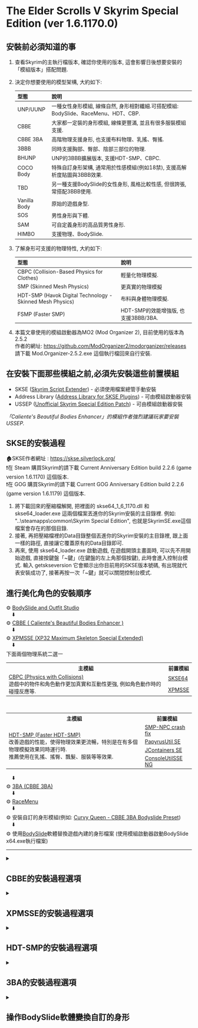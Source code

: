 # The Elder Scrolls V Skyrim Special Edition (ver 1.6.1170.0)

## 安裝前必須知道的事

1. 查看Skyrim的主執行檔版本, 確認你使用的版本, 這會影響日後想要安裝的「模組版本」搭配問題.
2. 決定你想要使用的模型架構, 大約如下:

    | 型態 | 說明 |
    | --- | --- |
    | UNP/UUNP | 一種女性身形模組, 線條自然, 身形相對纖細.可搭配模組: BodySlide、RaceMenu、HDT、CBP. |
    | CBBE | 大家都一定裝的身形模組, 線條更豐滿, 並且有很多服裝模組支援. |
    | CBBE 3BA | 高階物理支援身形, 也支援布料物理、乳搖、臀搖. |
    | 3BBB | 同時支援胸部、臀部、陰部三部位的物理. |
    | BHUNP | UNP的3BBB擴展版本, 支援HDT-SMP、CBPC. |
    | COCO Body | 特殊自訂身形架構, 通常用於性感模組(例如18禁), 支援高解析度貼圖與3BBB效果. |
    | TBD | 另一種支援BodySlide的女性身形, 風格比較性感, 但很誇張, 常搭配3BBB使用. |
    | Vanilla Body | 原始的遊戲身型. |
    | SOS | 男性身形與下體. |
    | SAM | 可自定義身形的高品質男性身形. |
    | HIMBO | 支援物理、BodySlide. |

3. 了解身形可支援的物理特性, 大約如下:

    | 型態 | 說明 |
    | --- | --- |
    | CBPC (Collision-Based Physics for Clothes) | 輕量化物理模擬. |
    | SMP (Skinned Mesh Physics)| 更真實的物理模擬|
    | HDT-SMP (Havok Digital Technology - Skinned Mesh Physics) | 布料與身體物理模擬. |
    | FSMP (Faster SMP) | HDT-SMP的效能增強版, 也支援3BBB/3BA. |

4. 本篇文章使用的模組啟動器為MO2 (Mod Organizer 2), 目前使用的版本為 2.5.2  
作者的網址: <https://github.com/ModOrganizer2/modorganizer/releases>  
請下載 Mod.Organizer-2.5.2.exe 這個執行檔回來自行安裝.

## 在安裝下面那些模組之前,必須先安裝這些前置模組

- SKSE ([Skyrim Script Extender](https://skse.silverlock.org/)) - 必須使用檔案總管手動安裝
- Address Library ([Address Library for SKSE Plugins](https://www.nexusmods.com/skyrimspecialedition/mods/32444)) - 可由模組啟動器安裝
- USSEP ([Unofficial Skyrim Special Edition Patch](https://www.nexusmods.com/skyrimspecialedition/mods/266)) - 可由模組啟動器安裝

_「Caliente's Beautiful Bodies Enhancer」的模組作者強烈建議玩家要安裝USSEP._

## **SKSE的安裝過程**  

:derelict_house:SKSE作者網址 : <https://skse.silverlock.org/>  
:exclamation:在 Steam 購買Skyrim的請下載 Current Anniversary Edition build 2.2.6 (game version 1.6.1170) 這個版本.  
:exclamation:在 GOG 購買Skyrim的請下載 Current GOG Anniversary Edition build 2.2.6 (game version 1.6.1179) 這個版本.

1. 將下載回來的壓縮檔解開, 把裡面的 skse64_1_6_1170.dll 和 skse64_loader.exe 這兩個檔案丟進你的Skyrim安裝的主目錄裡.
例如: "..\steamapps\common\Skyrim Special Edition", 也就是SkyrimSE.exe這個檔案會存在的那個目錄.
2. 接著, 再把壓縮檔裡的Data目錄整個丟進你的Skyrim安裝的主目錄裡, 跟上面一樣的路徑, 直接讓它覆蓋原有的Data目錄即可.
3. 再來, 使用 skse64_loader.exe 啟動遊戲, 在遊戲開頭主畫面時, 可以先不用開始遊戲, 直接按鍵盤「~鍵」(在鍵盤的左上角那個按鍵), 此時會進入控制台模式.
輸入 getskseversion 它會顯示出你目前用的SKSE版本號碼, 有出現就代表安裝成功了, 接著再按一次「~鍵」就可以關閉控制台模式.

## 進行美化角色的安裝順序

:gear: [BodySlide and Outfit Studio](https://www.nexusmods.com/skyrimspecialedition/mods/201)  
&nbsp;&nbsp;&nbsp;&nbsp;⬇️  
:gear: [CBBE ( Caliente's Beautiful Bodies Enhancer )](https://www.nexusmods.com/skyrimspecialedition/mods/198)  
&nbsp;&nbsp;&nbsp;&nbsp;⬇️  
:gear: [XPMSSE (XP32 Maximum Skeleton Special Extended)](https://www.nexusmods.com/skyrimspecialedition/mods/1988)  
&nbsp;&nbsp;&nbsp;&nbsp;⬇️  
下面兩個物理系統二選一
<table cellpadding="2">
  <tr>
    <th>主模組</th>
    <th>前置模組</th>
  </tr>
  <tr>
    <td rowspan="4">
      <a href="https://www.nexusmods.com/skyrimspecialedition/mods/21224">CBPC (Physics with Collisions)</a>
      <br>遊戲中的物件和角色動作更加真實和互動性更強, 例如角色動作時的碰撞反應等.
    </td>
    <td>
      <a href="https://skse.silverlock.org/">SKSE64</a>
    </td>
  </tr>
  <tr><td><a href="https://www.nexusmods.com/skyrimspecialedition/mods/1988">XPMSSE</a></td></tr>
</table>
<br>
<table cellpadding="4">
  <tr>
    <th>主模組</th>
    <th>前置模組</th>
  </tr>
  <tr>
    <td rowspan="4">
      <a href="https://www.nexusmods.com/skyrimspecialedition/mods/57339">HDT-SMP (Faster HDT-SMP)</a>
      <br>改善遊戲的性能，使得物理效果更流暢，特別是在有多個物理模擬效果同時運行時.
      <br>推薦使用在乳搖、搖臀、飄髮、服裝等等效果.
    </td>
    <td>
      <a href="https://www.nexusmods.com/skyrimspecialedition/mods/91616">SMP-NPC crash fix</a>
    </td>
  </tr>
  <tr><td><a href="https://www.nexusmods.com/skyrimspecialedition/mods/13048">PapyrusUtil SE</a></td></tr>
  <tr><td><a href="https://www.nexusmods.com/skyrimspecialedition/mods/16495">JContainers SE</a></td></tr>
  <tr><td><a href="https://www.nexusmods.com/skyrimspecialedition/mods/76649">ConsoleUtilSSE NG</a></td></tr>
</table>

&nbsp;&nbsp;&nbsp;&nbsp;⬇️  
:gear: [3BA (CBBE 3BA)](https://www.nexusmods.com/skyrimspecialedition/mods/30174)  
&nbsp;&nbsp;&nbsp;&nbsp;⬇️  
:gear: [RaceMenu](https://www.nexusmods.com/skyrimspecialedition/mods/19080)  
&nbsp;&nbsp;&nbsp;&nbsp;⬇️  
:gear: 安裝自訂的身形模組(例如: [Curvy Queen - CBBE 3BA Bodyslide Preset](https://www.nexusmods.com/skyrimspecialedition/mods/148924))  
&nbsp;&nbsp;&nbsp;&nbsp;⬇️  
:gear: 使用[BodySlide](https://www.nexusmods.com/skyrimspecialedition/mods/201)軟體替換遊戲內建的身形檔案 (使用模組啟動器啟動BodySlide x64.exe執行檔案)

---
<details>
<summary><h2>CBBE的安裝過程選項</h2></summary>

### **Body Shape (體形)**

- Slim : 苖條的, CBBE預設的身形, 女性身形較苖條.
- Curvy : 豐滿的, 基於原版的CBBE架構, 身形比例較逼真.
- Vanilla : Skyrim的內建身形, 腰部較粗, 胸部較低, 骨盆較寬.

### **Underwear Options (內衣選項)**  

- Underwear : Skyrim的內建身形, 也就是脫光衣服後還是保持有穿內衣的外觀.
- NeverNude : Skyrim的內建身形, 不穿內衣.
- None : 都不使用.

### **Outfit Optionis (服裝選項)**  

- Vanilla Outfits : Skyrim的內建服裝.

### **Face Options (臉部選項)**  

- Face Pack : 面膜
- Dirt to Beauty Marks : 添加污垢與美人痣

### **Eyebrow Options (眉毛選項)**  

- Thin + Trimmed Brows : 稀疏加修剪的眉毛.
- Thin + Trimmed Brows (Light) : 稀疏加修剪的眉毛 (淡色).
- Trimmed Brows : 修剪的眉毛.
- Trimmed Brows (Light) : 修剪的眉毛 (淡色)
- Bushier Brows : 濃密的眉毛
- Bushier Brows (Light) : 濃密的眉毛 (淡色)
- None: 不使用

### **Miscellaneous (其他)**  

- Pubic Hair : 陰毛

### **SKEE (RaceMenu)**  

- RaceMenu Morphs (BodyMorph) : 搭配RaceMenu模組的變形功能.

### **Morph Files (變形檔案)**  

- Morph Files (Body) : 變形檔案, 針對身體
- Morph Files (Outfits) : 變形檔案, 針對服裝

</details>

<details>
<summary><h2>XPMSSE的安裝過程選項</h2></summary>

### **Installation (安裝)**  

- Extended : 擴充版
- Basic : 基本版
- Minimal : 最低需求版

### **Animation Rig Map (動畫綁定貼圖)**  

- XPMS(S)E Latest : 最新的動畫綁定貼圖, 完全支援所有實體插件的身體物理效果,例如HDT和CBP(C), 支援最新的動畫資料格式.  
需要FNIS或Nemesis模組.
- XPMS(S)E 4.51 : 較舊的動畫綁定貼圖, 完全支援所有實體插件的身體物理效果,例如HDT和CBP(C), 某些模組可能需要這種舊的綁定格式.  
需要FNIS或Nemesis模組.
- XPMS(S)E TBBP : 老舊的動畫綁定貼圖, 支援動畫中綁定身體物理, 可能會與HDT和CBP(C)等實體插件有衝突, 某些模組可能需要這種舊的綁定格式.  
需要FNIS或Nemesis模組.
- None : 不使用.

### **Character and Weapons (角色和武器)**  

- **Ingame Customizing (遊戲內自訂)**  
  - RaceMenu + XPMS(S)E MCM : 為RaceMenu用戶使用XPMSE的外掛程式在遊戲內進行自訂的功能.  
  需要RaceMenu, SkyUI, SKSE, FNIS.
  - RaceMenu + XPMS(S)E MCM + Weapon Styles : 為RaceMenu用戶使用XPMSE的外掛程式在遊戲內進行自訂的功能. GiraPomba的武器風格用於改變裝備動畫, 需要在XPMSE MCM中關閉樣式符合的動畫選項.  
  需要RaceMenu, SkyUI, SKSE, FNIS.
  - RaceMenu : 為RaceMenu用戶使用XPMSE的外掛程式在遊戲內進行自訂的功能, 武器位置或動畫不受XPMS控制, 需要其他模組來替代此功能.  
  需要RaceMenu模組.
  - XPMS(S)E MCM : ECE或Vanilla用戶可以使用XPMSE MCM在遊戲內進行自訂.  
  需要RaceMenu或NetImmerse Override Standalone, SkyUI, SKSE, FNIS 的 SKEE.
  - XPMS(S)E MCM + Weapon Styles : ECE或Vanilla用戶可以使用XPMSE MCM在遊戲內進行自訂. GiraPomba的武器風格用於改變裝備動畫,  
  需要在XPMSE MCM中關閉樣式符合的動畫選項.  
  需要RaceMenu或NetImmerse Override Standalone, SkyUI, SKSE, FNIS 的 SKEE.
  - None or other mods : 不使用, 或者使用其他模組.

- **Animation Replacers for First Person (第一人稱動畫替換)**

  - **Axe - Warning! Missing Sounds! Replacer not XPMS(S)E style! (斧頭的裝備風格)**  
    - Axes on Back : 斧頭收起來時, 裝備在背部.

  - **Sword - Warning! Missing Sounds! Replacer not XPMS(S)E style! (劍的裝備風格)**  

    - FSM de Gozaru : 將預設的腰間佩劍第一人稱動畫替換為FSM de Gozaru模組的第一人稱動畫.
    - Swords on Back : 將預設的腰間佩劍第一人稱動畫替換為背上佩劍的第一人稱動畫.
    - None : 不使用

- **Animation Replacers for Mounted Combat (騎乘戰鬥動畫替換)**

  - **Axe - Warning! Missing Sounds! Replacer not XPMS(S)E style! (斧頭的裝備風格)**  
    - Axes on Back : 斧頭收起來時, 裝備在背部.

  - **Sword - Warning! Missing Sounds! Replacer not XPMS(S)E style! (劍的裝備風格)**  
    - FSM de Gozaru : 將預設的腰間佩劍第一人稱動畫替換為FSM de Gozaru模組的第一人稱動畫.
    - Swords on Back : 將預設的腰間佩劍第一人稱動畫替換為背上佩劍的第一人稱動畫.
    - None : 不使用

- **Compatibility Patches (相容性修正)**
  - The Joy of Perspective : 如果有安裝這個模組才啟用, 不然會破壞第一人稱視角的畫面.
  - Schlongs of Skyrim : 如果有安裝這個模組才啟用, 啟用後必須停用該模組的縮放功能, 並改用XPMSE RaceMenu的外掛程式.
  - Deadly Mutilation : 如果有安裝這個模組才啟用,不然會導致生命檢測中的身體部位消失.
  - Deadly Mutilation + The Joy of Perspective : 上述兩種都有安裝時才啟用, 不然會破壞第一人稱視角, 以及生命檢測中的身體部位消失.
  - Enderal + XPMS(S)E MCM : 只有Enderal有安裝時才啟用.
  警告只能在Enderal使用, 不能在Skyrim使用.
  - Enderal + RaceMenu + XPMS(S)E MCM : 只有Enderal有安裝時才啟用,並改用XPMSE RaceMenu的外掛程式在遊戲中進行自訂.
  警告只能在Enderal使用, 不能在Skyrim使用.

</details>

<details>
<summary><h2>HDT-SMP的安裝過程選項</h2></summary>

### **Skyrim version (上古卷軸天際線版本)**  

- VR : 使用Skyrim VR版本才選這個.
- 1.5.97 :
- 1.6.353 - Unsupported :
- 1.6.640 :
- 1.6.659 - Unsupported :
- 1.6.1130 - Unsupported :
- 1.6.1170 : 在Steam購買的版本會是這一個.
- 1.6.1179 : 在GOG購買的版本會是這一個.
- Not yet supported : FSMP不支援你目前的 Skyrim 版本.

### **CUDA or not (使用CUDA加速運算, 或不使用)**  

- CUDA : 使用NVidia API的通用處理來加速GPU的運算.
如果你希望使用CUDA GPU加速, 就必須在 configs.xml 檔案裡啟用CUDA. 但目前CUDA GPU加速功能還沒能夠做到最佳化.
根據部分使用者回饋反應, FSMP的CUDA版本與NVidia的Linux驅動程式不相容, 如果你使用Linux的運作環境, 建議使用Not CUDA版本.
- NOT CUDA (recommended) : 不使用CUDA (建議)

### **AVX (Advanced Vector Extensions 進階向量擴充指令集)**  

建議你拿CPU型號去問ChatGPT, 它會告訴你是否有支援你想搭配的指令集.

- No AVX : 不使用AVX指令集, 如果你的CPU不支援AVX指令集, 請選擇此項.
- AVX (recommended) : 使用AVX指令集 (建議), 可以改善運算性能.
- AVX2 : 使用AVX2指令集, 可以使用更好的效能.
- AVX512 : 使用AVX-512指令集 (不支援Intel的CPU), 可以帶來更好的效能.

### **Configuration (配置)**  

- Install FSMPM - The FSMP MCM (recommended) : 在MCM裡增加可調整FSMP的環境配置選單(建議)
- No MCM - Extreme performance (recommended) : 不使用MCM調整, 使用configs.xml檔案進行最佳化物理模擬.
  - 如果FPS在60以下時, 物理速度會變慢.
  - 最大風距為2000.
  - 每幀給FSMP最多分配3毫秒.
  - 同時計算最多5個骨架.
  - 使用真實時間,而非世界時間.
  - 在同時擁有SMP頭髮和SMP假髮時, 只有假髮會進行物理計算.
- No MCM - Reasonable configuration : 不使用MCM調整, 使用合適的configs.xml檔案平衡性能和品質.
  - 如果FPS在30以下時, 物理速度會變慢.
  - 最大風距為3000.
  - 每幀給FSMP最多分配5毫秒.
  - 同時計算最多10個骨架.
  - 使用真實時間,而非世界時間.
  - 在同時擁有SMP頭髮和SMP假髮時, 只有假髮會進行物理計算.
- No MCM - Maximum compatibility : 不使用MCM調整, 使用最大相容性的configs.xml檔案進行最佳化.
  - 如果FPS在20以下時, 物理速度會變慢.
  - 最大風距為4000.
  - 每幀給FSMP最多分配5毫秒.
  - 同時計算最多20個骨架.
  - 使用真實時間,而非世界時間.
  - 在同時擁有SMP頭髮和SMP假髮時, 兩者都會進行物理計算.
- No MCM - Extreme quality : 不使用MCM調整, 針對物理模擬品質使用configs.xml檔案最佳化.如果你的顯示卡非常的不夠力才需要使用這個選項.
  - 如果FPS在30以下時, 物理速度會變慢.(物理計算頻率為原來的兩倍)
  - 最大風距為4000.
  - 每幀給FSMP最多分配10毫秒.
  - 同時計算最多60個骨架.
  - 使用真實時間,而非世界時間.
  - 在同時擁有SMP頭髮和SMP假髮時, 兩者都會進行物理計算.

### **User guide and validator (使用者指南和驗證器)**  

- **FSMPU - The FSMP User guide (FSMP的使用者指南)**  

  - FSMPU - The FSMP User Guide.pdf : FSMP的使用說明.
  該說明檔放在 data\FSMPU 的目錄下.

- **FSMPV - The FSMP Validator (FSMP的驗證器)**  

  - hdtSMP64.xsd : FSMP的驗證器檔案.
    - 該檔案放在 data\SKSE\Plugins\hdtSkinnedMeshConfigs 的目錄下.
    - 當你在編寫HDT-SMP XML主體和服裝實體文件時, 可以用來檢查它們的有效性.
    - 它不適用 configs.xml 檔案.
    - 如果你在使用FSMP時遇到特定模組的物理問題時, 第一步驟就是檢查XML物理文件的有效性.
    - 該驗證器的功能:
      - Faster HDT-SMP 支援所有標籤和屬性.
      - 檢查是否使用正確的標籤和屬性, 以及正確的文字拼寫.
      - 檢查是否使用正確的資料類型.
      - 檢查是否提供了強制標籤和屬性.
      - 檢查名稱是否唯一性.
      - 檢查模板和擴充功能是否引用聲明的名稱.
      - 提供大量標籤和屬性的文件檔.

### **該模組作者最後推薦幾個模組, 可以視個人需求去安裝**  

| 模組名稱 | 說明 |
| --- | --- |
| CC Bone Colossus Skeleton Fix | 修正長久以來的巨像骨頭骨架的漏洞. |
| Clean up the physics outfit - Collision reset | 清理實體的物理服裝, 重置碰撞設定. |
| Dynamic HDT - Papyrus Script Extension for Faster HDT-SMP | 動態HDT-Papyrus腳本的擴展, 用於更快的HDT-SMP, 能夠在遊戲運行時透過Papyrus更改物理配置. |
| HDT-SMP Force Fields | 實現HDT-SMP力場, 允許咒語和特效能與HDT-SMP互動, 例如火球不僅可以將起司塊炸飛, 並且還會弄亂你的頭髮這種效果. |
| SMP Wind | 風吹的另一種實現方式. |

</details>

<details>
<summary><h2>3BA的安裝過程選項</h2></summary>

### **CBBE 3BBB Advanced Main (安裝主要進階檔案)**  

- **CBBE 3BA Base (基本安裝)**  
  - Base install : 基本安裝
  - Nevernude : 安裝裸體的BodySlide文件, 不包括預先建立的裸體身體網格.
  - Underwear : 安裝內衣的BodySlide文件, 不包括預先建立的內衣身體網格.
  - Pre-built Body mesh : 安裝帶有預設曲線的裸體網格.
  - ECE Slider compatible : 相容ECE(Enhanced Character Edit)裡的3BBB乳房.

- **CBBE 3BA ygNord (將人類舌頭轉為SSE格式的模組)**  
  - Base install : 專為ygNord模組的基本安裝
  - Pre-built Body mesh : 安裝帶有預設曲線的裸體網格.

- **CBBE 3BA Unique Character (創造自己的獨特角色)**  
  - Base install : 基本安裝
  - Pre-built Body mesh : 安裝帶有預設曲線的裸體網格.

### **Base CBPC (基本的)**  

- **Physics Type Select (物理類型選擇)**
  - Base CBPC : 安裝基本的CBPC.
  不使用SMP的情況下, 通常可以在CBPC上運行.
  必須使用咒語或熱鍵才能使用SMP.

- **CBPC ini file (CBPC設定檔)**
  - Not install : 不安裝, 只使用現有的CBPC ini, 而不使用經過特別調整的CBPC ini.
  - Performance (improved) : 改進的性能.
  在不可見的地方停用NPC的物理特性, 這會給你更多的FPS.
  - Performance (Balanced) : 平衡的性能.
  在可見但難以察覺的地方停用NPC的物理特性, 這會給你更多的FPS.
  - Performance (Limited) : 最低需求的性能.
  在可見的地方停用NPC的物理特性, 但物理作用在玩家周圍仍然有效, 如果你不想損失任何FPS, 請使用這個選項.

### **Physics Selecting (物理選擇)**  

- **Physics Select (物理選擇)**  
  - SMP and CBPC (Lite) : 精簡版
    SMP : 乳房.
    CBPC : 腹部, 陰道口, 臀部, 腿部.
    要使用選定的SMP物理效果, 必須在遊戲中使咒語或熱鍵切換.
  - SMP and CBPC (Lite2) : 精簡強化版
    SMP : 陰道口.
    CBPC : 乳房, 腹部, 臀部, 腿部.
    要使用選定的SMP物理效果, 必須在遊戲中使咒語或熱鍵切換.
  - SMP and CBPC (Heavy) : 濃厚版
    SMP : 乳房, 陰道口, 臀部, 腿部.
    CBPC : 腹部.
    要使用選定的SMP物理效果, 必須在遊戲中使咒語或熱鍵切換.
  - SMP and CBPC (Heavy2) : 濃厚強化版
    SMP : 乳房, 臀部, 腿部, 腹部.
    CBPC : 陰道口.
    要使用選定的SMP物理效果, 必須在遊戲中使咒語或熱鍵切換.
  - Full SMP : 全部的SMP
    SMP : 乳房, 臀部, 腿部, 陰道口, 腹部.
    CBPC : 無.
    要使用選定的SMP物理效果, 必須在遊戲中使咒語或熱鍵切換.
  - Only CBPC : 只有CBPC
    SMP : X.
    CBPC : 腹部, 陰道口, 臀部, 腿部, 乳房.
    不增加SMP切換(咒語和熱鍵)和MCM.

### **(CBPC) Boobs Physics Preset (胸部物理預設值)**  

- **Boobs Physics Preset (CBBE 3BBB) (胸部實體預設值)**
  - Very Softness : 非常極度柔軟的搖晃.
  - Elasticity : 有彈性並且有一些柔軟的搖晃.
  - Realistic : 推薦給大胸部使用, 現實中對大胸部來說, 重力和重量都很強. 即使你選擇不添加重力選項, 重力只會減弱, 但不會完全消失.
- **Boobs Physics strength (High) (胸部物理強度, 最高值)**
  - A cup (A bit or no jiggle) : A罩杯, 高重量時會輕微搖晃, 或沒有搖晃.
  - B cup (Small jiggle) : B罩杯, 高重量下會輕微搖晃.
  - C cup (Medium jiggle) : C罩杯, 高重量下會中等幅度的搖晃.
  - D cup (Big jiggle) : D罩杯, 高重量下會大搖晃.
- **Boobs Physics strength (Low) (胸部物理強度, 最低值)**
  - A cup (A bit or no jiggle) : A罩杯, 低重量時會輕微搖晃, 或沒有搖晃.
  - B cup (Small jiggle) : B罩杯, 低重量下會輕微搖晃.
  - C cup (Medium jiggle) : C罩杯, 低重量下會中等幅度的搖晃.
  - D cup (Big jiggle) : D罩杯, 低重量下會大搖晃.
- **Boobs Collision Select (胸部碰撞選擇)**
  - Small : 乳房的碰撞箱設定為小尺寸.
  - Medium : 乳房的碰撞箱設定為中等尺寸.
  - Big : 乳房的碰撞箱設定為大尺寸.
  - (Low)Small~(High)Big : 乳房的碰撞箱依權重為基準, 低權重時為小尺寸, 高權重時為大尺寸.
  除非乳房的大小隨體重而有很大的差異, 否則請選擇大, 中, 小的尺寸.
  - (Low)Big~(High)Small : 乳房的碰撞箱依權重為基準, 低權重時為大尺寸, 高權重時為小尺寸.
  除非乳房的大小隨體重而有很大的差異, 否則請選擇大, 中, 小的尺寸.
- **Boobs Gravity (胸部的重力)**
  - Add Gravity : 乳房增加重力.
  - Don't add Gravity : 不增加乳房重力.
- **Boobs More Gravity (胸部更多的重力)**
  - Add more Gravity effect : 彎腰或躺下時增加重力效果.
  - Don't add more Gravity effect : 不增加重力效果.
- **Boobs Push-Up (胸部上提)**
  - Add auto Push-Up : 穿著服裝和盔甲時增加乳房推高效果.
  - Don't add auto Push-Up : 不添加乳房推高效果.

### **(CBPC-NewType) Belly, Butt, Leg Physics Preset (腹部, 臀部, 腿部物理預設值)**  

- **Belly Physics Preset (腹部物理預設值)**
  - Very Soft (Big jiggle) : 非常柔軟, 像脂肪一樣, 而且搖晃很大.
  - Very Soft (Small jiggle) : 非常柔軟, 像脂肪一樣, 輕微搖晃.
  - Elastic (Big jiggle) : 彈性大, 而且抖動大.
  - Elastic (Small jiggle) : 有彈性, 而且輕微晃動.
- **Butt Physics Preset (臀部物理預設值)**
  - Very Soft (Big jiggle) : 非常柔軟, 像脂肪一樣, 而且搖晃很大.
  - Very Soft (Small jiggle) : 非常柔軟, 像脂肪一樣, 輕微搖晃.
  - Elastic (Big jiggle) : 彈性大, 而且抖動大.
  - Elastic (Small jiggle) : 有彈性, 而且輕微晃動.
- **Leg Physics Preset (腿部物理預設值)**
  - Very Soft (Big jiggle) : 非常柔軟, 像脂肪一樣, 而且搖晃很大.
  - Very Soft (Small jiggle) : 非常柔軟, 像脂肪一樣, 輕微搖晃.
  - Elastic (Big jiggle) : 彈性大, 而且抖動大.
  - Elastic (Small jiggle) : 有彈性, 而且輕微晃動.

### **(SMP) Player Physics Preset (玩家物理預設值)**  

- **Boobs Physics Preset (胸部物理預設值)**
  - Option 1 : 平穩搖晃, 乳房幾乎不會下垂, 所以衣服和身材不會受到影響.
  - Option 2 : 彈性搖晃, 乳房有些下垂, 只有乳房上下跳動時才不會那麼下垂.
  - Realistic : 逼真的大乳房抖動, 配置乳房下垂度較大, 模擬重力的真實感, 因此抖動的幅度也不會那麼明顯.
- **Boobs Physics Strength (胸部物理強度預設值)**
  - Big jiggle (D cup) : 搖晃幅度大, 而且柔軟, 推薦給大胸部使用.
  - Medium jiggle (C cup) : 適度的搖晃和柔軟度, 推薦給中等胸部使用.
  - Small jiggle (B cup) : 輕微的搖晃和柔軟度, 推薦給小胸部使用.
  - A bit or no jiggle (A cup) : 有一點晃動, 或沒有晃動, 推薦給扁平胸部使用.

### **(CBPC) Extra Physics (額外物理作用)**  

- **SOS Physics (Schlongs of Skyrim SE模組的物理)**
  - CBPC - RegularSOS : 增加陰莖和陰囊的彈性, 陰莖通常呈現鬆軟狀態, 但在性交過程中會變硬, 這與SexLab和Osex模組相容.
  - CBPC - FloppySOS : 增加陰莖和陰囊的彈性, 即使勃起, 陰莖也是鬆弛狀態.
  - No SOS : 不要添加陰莖和陰囊的搖晃.
- **Change vagina collision (改變陰道口碰撞)**
  - Don't change : 不改變陰道口碰撞, 利用骨盆碰撞穩定打開陰道.
  - Change : CBPC的陰道口碰撞變成直接碰撞, 無需骨盆碰撞, 請注意, 如果你不知道這個選項的意思, 不要選擇它!
- **Add anal collision (增加肛門碰撞)**
  - Don't add anal collision : 按照動畫打開肛門, 無需使用肛門碰撞, 相容性較佳.
  - Add anal collision : 使用肛門CBPC物理碰撞, 而不是用動畫來打開肛門.
    安裝XPMSSE時, 請確保使用4.51 rig檔案的選項.

### **Extra Textures (額外紋理)**  

- **Vagina Textures (陰道口紋理)**
  - Pink - 1K : 粉紅色, 使用粉紅色的陰道口紋理, 平衡眾多類型以匹配大多數的顏色.
  - Pink - 2K : 粉紅色
  - Pink - 4K : 粉紅色
  - Pale Pink - 1K : 淡粉紅色, 使用淡粉紅色的陰道口紋理
  - Pale Pink - 2K : 淡粉紅色
  - Pale Pink - 4K : 淡粉紅色
  - Dark Red - 1K : 暗紅色, 使用暗紅色的陰道口紋理
  - Dark Red - 2K : 暗紅色
  - Dark Red - 4K : 暗紅色
  - Deep Pink - 1K : 深粉紅色, 使用深粉紅色的陰道口紋理
  - Deep Pink - 2K : 深粉紅色
  - Deep Pink - 4K : 深粉紅色
  - Deep Red - 1K : 深紅色, 使用深紅色的陰道口紋理
  - Deep Red - 2K : 深紅色
  - Deep Red - 4K : 深紅色
  - Pale - 1K : 淡膚色, 使用淡膚色的陰道口紋理
  - Pale - 2K : 淡膚色
  - Pale - 4K : 淡膚色
-**Vagina - SSS (陰道口貼圖Bug的修正)**
  - SSS Black : 修正青銅色光澤的錯誤, 將身體鏡面反射貼圖紋理替換為黑色貼圖.
  當你有遇到角色身體有"青銅色光澤"這種情況時才需要這個選項.

### **Extra Patches (額外修正)**  

- **Compatible Patch (相容性修正)**
  - FlowerGirls : 修正與FlowerGirls模組一起使用時, 身體的SMP有時會移除的問題.
  如果你沒有使用FlowerGirls模組, 請勿選取.
  - VRIK : 與VRIK模組的相容性修正.
  如果你沒有使用VRIK模組, 請勿選取.
- **Racemenu (Racemenu模組)**
  - None : 不安裝與Racemenu模組的相容性修正.
  - CBBE 3BA v1.6.x Morph Sliders : 為Racemenu模組增加CBBE 3BA的變形滑桿.
  - Add 3BBB Morph Slider : 建立新的CBBE 3BA的變形滑桿.
  如果你在之前版本有用過這個選項, 才選用, 不然它會自動停用.

</details>

<details>
<summary><h2>操作BodySlide軟體變換自訂的身形</h2></summary>

1. 開啟Steam, 先登入.
2. 開啟MO2, 點擊選單「工具」→「可執行檔」.
3. 設定一個新的執行項目, 點擊➕圖示「增加一個可執行檔」.
名稱 : 隨便自己定義, 例如 BodySlide x64.
執行檔位置 : 看你的MO2安裝BodySlide時的安裝位置來決定, 例如
MO2Game\Skyrim Special Edition\mods\BodySlide and Outfit Studio\CalienteTools\BodySlide\BodySlide x64.exe
4. 完成後, 執行 BodySlide x64, 它會另外開啟一個編輯視窗.
5. 在從未執行過BodySlide時, 它會先出現一個設定視窗, 你必須先設定好, 日後再開啟時它就不會再顯示了.  
    因為我玩的是Skyrim, 所以在那個視窗裡確認Skyrim的Data路徑是否正確, 例如

    | 遊戲名稱 | 資料夾路徑 |
    | --- | --- |
    | Skyrim Special Edition | C:\Steam\steamapps\common\Skyrim Special Edition\Data |

    確認路徑無誤後, 點擊「Choose Game」, 它會開啟一個編輯視窗出來<br>
    ![Snapshot](/BodySlide_editor.jpg "BodySlide的編輯畫面")
6. 在 Outfit/Body 欄位選擇你想轉換的目標類型

    - 如果你只想轉換玩家的角色外觀, 就選擇 CBBE 3BBB Amazing SMP Object - Player
    - 如果你只想轉換所有女性NPC的角色外觀, 直接選擇 CBBE 3BBB Body Amazing

7. 在 Preset 欄位選擇你想套用的身形, 前面我安裝的自訂身形模組是 Curvy Queen - CBBE 3BA Bodyslide Preset, 所以要找到 Curvy Queen 這一項.
你也可以先指定 Curvy Queen 這一項, 然後在下面的各部位調整滑桿, 調出你想要的身形, 然後另存新檔(例如MyBigBreasts), 然後重新點擊Preset欄位, 選擇你自訂的MyBigBreasts身形.
8. 接著在編輯畫面的下面有一個 「Build Morphs」選項, 將它打勾.
9. 因為我想轉換的是每一個NPC,所以接著點擊「Batch Build」按鈕.
如果你只想轉換玩家自己(Player), 就只需要點擊「Build」按鈕即可.
10. 因為Batch Build是進行批次轉換, 所以它會開啟另一個新視窗(Batch Build)出來.
它預設會將列出的物件清單都打勾, 這些被列出來的清單也就是你想要把 Curvy Queen 身形套用進來的目標 ,你也可以選擇不想要套用變形的物件, 例如我不想要玩家自己的身形被套用, 就將 CBBE 3BBB Amazing SMP Object - Player 的打勾取消.
全部確認沒有問題了, 再點擊「Build」按鈕.
11. 接著會出現另一個視窗(Choose output set), 這個視窗會列出剛才所有打勾的物件清單的身形設定, 你可以指定該項目是否要使用物理的身形, 例如手的部位有 CBBE Hands 和 CBBE 3BBB Hands 可以選擇, 腳有 CBBE Feet 和 CBBE 3BBB Feet 可以選擇, 都確定選擇你想要的項目後, 再點擊「OK」就會出現開始轉換的處理視窗.
12. 最後都處理完成時, 會出現 Complete 視窗, 寫著 All sets processed successfully! 就代表轉換成功, 結束!

</details>
